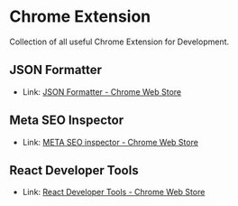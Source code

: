# Chrome Extension

Collection of all useful Chrome Extension for Development.

## JSON Formatter

- Link: [JSON Formatter - Chrome Web Store](https://chrome.google.com/webstore/detail/json-formatter/bcjindcccaagfpapjjmafapmmgkkhgoa?hl=en)

## Meta SEO Inspector

- Link: [META SEO inspector - Chrome Web Store](https://chrome.google.com/webstore/detail/meta-seo-inspector/ibkclpciafdglkjkcibmohobjkcfkaef?hl=en)

## React Developer Tools

- Link: [React Developer Tools - Chrome Web Store](https://chrome.google.com/webstore/detail/react-developer-tools/fmkadmapgofadopljbjfkapdkoienihi?hl=en)
